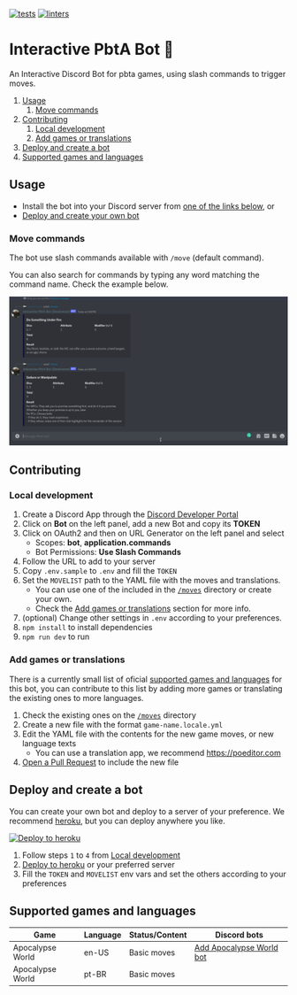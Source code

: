 [![tests](https://github.com/paulodiovani/interactive-pbta-bot/actions/workflows/test.yml/badge.svg?branch=main)][tests-action]
[![linters](https://github.com/paulodiovani/interactive-pbta-bot/actions/workflows/linters.yml/badge.svg?branch=main)][linters-action]

[tests-action]: https://github.com/paulodiovani/interactive-pbta-bot/actions/workflows/test.yml
[linters-action]: https://github.com/paulodiovani/interactive-pbta-bot/actions/workflows/linters.yml

# Interactive PbtA Bot 🤖

An Interactive Discord Bot for pbta games, using slash commands to trigger moves.

1. [Usage](#usage)
	1. [Move commands](#move-commands)
2. [Contributing](#contributing)
	1. [Local development](#local-development)
	2. [Add games or translations](#add-games-or-translations)
3. [Deploy and create a bot](#deploy-and-create-a-bot)
4. [Supported games and languages](#supported-games-and-languages)

## Usage

- Install the bot into your Discord server from [one of the links below](#supported-games-and-languages), or
- [Deploy and create your own bot](#deploy-and-create-a-bot)

### Move commands

The bot use slash commands available with `/move` (default command).

You can also search for commands by typing any word matching the command name. Check the example below.

![usage sample](./media/usage-sample.gif)

## Contributing

### Local development

1. Create a Discord App through the [Discord Developer Portal](https://discord.com/developers/applications)
2. Click on **Bot** on the left panel, add a new Bot and copy its **TOKEN**
3. Click on OAuth2 and then on URL Generator on the left panel and select
    + Scopes: **bot**, **application.commands**
    + Bot Permissions: **Use Slash Commands**
4. Follow the URL to add to your server
5. Copy `.env.sample` to `.env` and fill the `TOKEN`
6. Set the `MOVELIST` path to the YAML file with the moves and translations.
    + You can use one of the included in the [`/moves`](moves/) directory or create your own.
    + Check the [Add games or translations](#add-games-or-translations) section for more info.
7. (optional) Change other settings in `.env` according to your preferences.
8. `npm install` to install dependencies
9. `npm run dev` to run

### Add games or translations

There is a currently small list of oficial [supported games and languages](#supported-games-and-languages)
for this bot, you can contribute to this list by adding more games or translating the existing ones
to more languages.

1. Check the existing ones on the [`/moves`](moves/) directory
2. Create a new file with the format `game-name.locale.yml`
3. Edit the YAML file with the contents for the new game moves, or new language texts
    + You can use a translation app, we recommend https://poeditor.com
4. [Open a Pull Request][collaborating-with-pull-requests] to include the new file

## Deploy and create a bot

You can create your own bot and deploy to a server of your preference.
We recommend [heroku](https://heroku.com), but you can deploy anywhere you like.

[![Deploy to heroku](https://www.herokucdn.com/deploy/button.svg)][heroku-deploy]

1. Follow steps `1` to `4` from [Local development](#local-development)
2. [Deploy to heroku][heroku-deploy] or your preferred server
3. Fill the `TOKEN` and `MOVELIST` env vars and set the others according to your preferences

## Supported games and languages

| Game                | Language  | Status/Content  | Discord bots
| --                  | --        | --              | --
| Apocalypse World    | en-US     | Basic moves     | [Add Apocalypse World bot][apocalypse-world-bot]
| Apocalypse World    | pt-BR     | Basic moves     |

<!-- Links -->
[heroku-deploy]: https://heroku.com/deploy?template=https://github.com/paulodiovani/interactive-pbta-bot
[apocalypse-world-bot]: https://discord.com/api/oauth2/authorize?client_id=976286129517121586&permissions=2147483648&scope=bot%20applications.commands
[collaborating-with-pull-requests]: https://docs.github.com/en/pull-requests/collaborating-with-pull-requests
